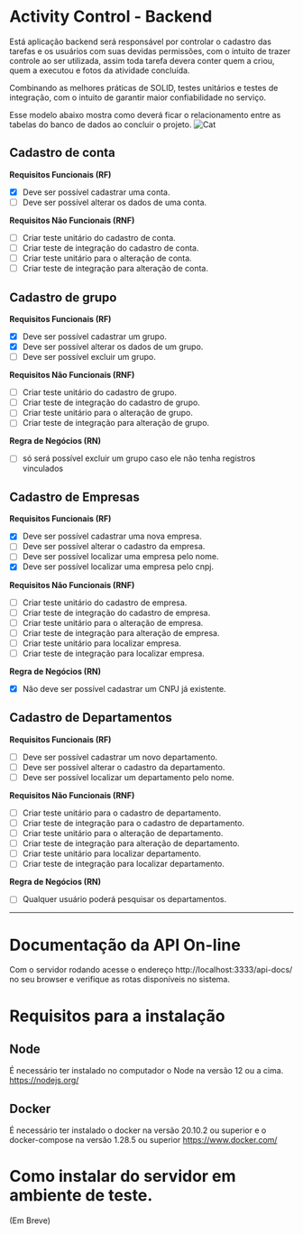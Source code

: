 # Activity Control - Backend
Está aplicação backend será responsável por controlar o cadastro das tarefas e os usuários com suas devidas permissões, com o intuito de trazer controle ao ser utilizada, assim toda tarefa devera conter quem a criou, quem a executou e fotos da atividade concluída.

Combinando as melhores práticas de SOLID, testes unitários e testes de integração, com o intuito de garantir maior confiabilidade no serviço.

Esse modelo abaixo mostra como deverá ficar o relacionamento entre as tabelas do banco de dados ao concluir o projeto.
![Cat](https://raw.githubusercontent.com/fhtozetto/ActivityControl-Backend/master/data_model.png)

## Cadastro de conta
**Requisitos Funcionais (RF)**
- [x] Deve ser possível cadastrar uma conta.
- [ ] Deve ser possível alterar os dados de uma conta.

**Requisitos Não Funcionais (RNF)**
- [ ] Criar teste unitário do cadastro de conta.
- [ ] Criar teste de integração do cadastro de conta.
- [ ] Criar teste unitário para o alteração de conta.
- [ ] Criar teste de integração para alteração de conta.

## Cadastro de grupo
**Requisitos Funcionais (RF)**
- [x] Deve ser possível cadastrar um grupo.
- [x] Deve ser possível alterar os dados de um grupo.
- [ ] Deve ser possível excluir um grupo. 

**Requisitos Não Funcionais (RNF)**
- [ ] Criar teste unitário do cadastro de grupo.
- [ ] Criar teste de integração do cadastro de grupo.
- [ ] Criar teste unitário para o alteração de grupo.
- [ ] Criar teste de integração para alteração de grupo.

**Regra de Negócios (RN)**
- [ ] só será possível excluir um grupo caso ele não tenha registros vinculados 

## Cadastro de Empresas
**Requisitos Funcionais (RF)**
- [x] Deve ser possível cadastrar uma nova empresa.
- [ ] Deve ser possível alterar o cadastro da empresa.
- [ ] Deve ser possível localizar uma empresa pelo nome.
- [x] Deve ser possível localizar uma empresa pelo cnpj.

**Requisitos Não Funcionais (RNF)**
- [ ] Criar teste unitário do cadastro de empresa.
- [ ] Criar teste de integração do cadastro de empresa.
- [ ] Criar teste unitário para o alteração de empresa.
- [ ] Criar teste de integração para alteração de empresa.
- [ ] Criar teste unitário para localizar empresa.
- [ ] Criar teste de integração para localizar empresa.

**Regra de Negócios (RN)**
- [x] Não deve ser possível cadastrar um CNPJ já existente.

## Cadastro de Departamentos
**Requisitos Funcionais (RF)**
- [ ] Deve ser possível cadastrar um novo departamento.
- [ ] Deve ser possível alterar o cadastro da departamento.
- [ ] Deve ser possível localizar um departamento pelo nome.

**Requisitos Não Funcionais (RNF)**
- [ ] Criar teste unitário para o cadastro de departamento.
- [ ] Criar teste de integração para o cadastro de departamento.
- [ ] Criar teste unitário para o alteração de departamento.
- [ ] Criar teste de integração para alteração de departamento.
- [ ] Criar teste unitário para localizar departamento.
- [ ] Criar teste de integração para localizar departamento.

**Regra de Negócios (RN)**
- [ ] Qualquer usuário poderá pesquisar os departamentos. 


---

# Documentação da API On-line
Com o servidor rodando acesse o endereço http://localhost:3333/api-docs/ no seu browser e verifique as rotas disponíveis no sistema.

# Requisitos para a instalação
## Node
É necessário ter instalado no computador o Node na versão 12 ou a cima. https://nodejs.org/

## Docker
É necessário ter instalado o docker na versão 20.10.2 ou superior e o docker-compose na versão 1.28.5 ou superior https://www.docker.com/

# Como instalar do servidor em ambiente de teste.
(Em Breve)